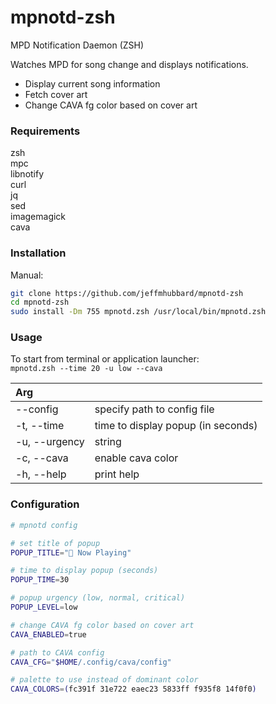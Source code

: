 # mpnotd-zsh  
MPD Notification Daemon (ZSH)  
  
Watches MPD for song change and displays notifications.  
  
* Display current song information
* Fetch cover art
* Change CAVA fg color based on cover art
  
### Requirements  
zsh  
mpc  
libnotify  
curl  
jq  
sed  
imagemagick  
cava  
  
### Installation  
  
Manual:  
```sh
git clone https://github.com/jeffmhubbard/mpnotd-zsh
cd mpnotd-zsh
sudo install -Dm 755 mpnotd.zsh /usr/local/bin/mpnotd.zsh
```
  
### Usage  
To start from terminal or application launcher:  
  `mpnotd.zsh --time 20 -u low --cava`  
  
| Arg | |
| :- | :- |
| --config | specify path to config file
| -t, --time | time to display popup (in seconds)
| -u, --urgency | string | urgency level (low, normal, critical)
| -c, --cava | enable cava color
| -h, --help | print help
  
### Configuration  
  
```sh
# mpnotd config

# set title of popup
POPUP_TITLE=" Now Playing"

# time to display popup (seconds)
POPUP_TIME=30

# popup urgency (low, normal, critical)
POPUP_LEVEL=low

# change CAVA fg color based on cover art
CAVA_ENABLED=true

# path to CAVA config
CAVA_CFG="$HOME/.config/cava/config"

# palette to use instead of dominant color
CAVA_COLORS=(fc391f 31e722 eaec23 5833ff f935f8 14f0f0)

```
